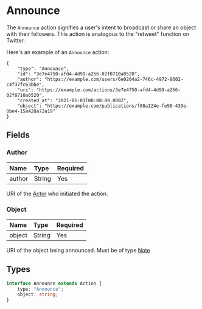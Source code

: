 # Announce

The `Announce` action signifies a user's intent to broadcast or share an object with their followers. This action is analogous to the "retweet" function on Twitter.

Here's an example of an `Announce` action:

```json5
{
    "type": "Announce",
    "id": "3e7e4750-afd4-4d99-a256-02f0710a0520",
    "author": "https://example.com/users/6e0204a2-746c-4972-8602-c4f37fc63bbe",
    "uri": "https://example.com/actions/3e7e4750-afd4-4d99-a256-02f0710a0520",
    "created_at": "2021-01-01T00:00:00.000Z",
    "object": "https://example.com/publications/f08a124e-fe90-439e-8be4-15a428a72a19"
}
```

## Fields

### Author

| Name   | Type   | Required |
| :----- | :----- | :------- |
| author | String | Yes      |

URI of the [Actor](./actors) who initiated the action.

### Object

| Name   | Type   | Required |
| :----- | :----- | :------- |
| object | String | Yes      |

URI of the object being announced. Must be of type [Note](./note)

## Types

```typescript
interface Announce extends Action {
    type: "Announce";
    object: string;
}
```